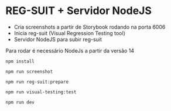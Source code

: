 # REG-SUIT + Servidor NodeJS

- Cria screenshots a partir de Storybook rodando na porta 6006
- Inicia reg-suit (Visual Regression Testing tool)
- Servidor NodeJS para subir reg-suit

Para rodar é necessário NodeJs a partir da versão 14

```
npm install

npm run screenshot

npm run reg-suit:prepare

npm run visual-testing:test

npm run dev

```